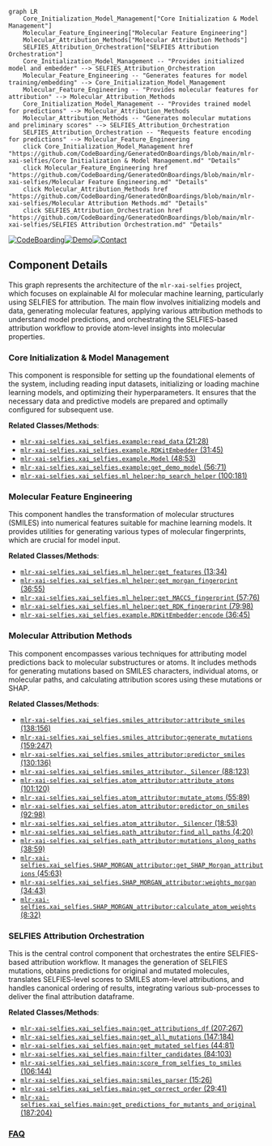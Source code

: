 ```mermaid
graph LR
    Core_Initialization_Model_Management["Core Initialization & Model Management"]
    Molecular_Feature_Engineering["Molecular Feature Engineering"]
    Molecular_Attribution_Methods["Molecular Attribution Methods"]
    SELFIES_Attribution_Orchestration["SELFIES Attribution Orchestration"]
    Core_Initialization_Model_Management -- "Provides initialized model and embedder" --> SELFIES_Attribution_Orchestration
    Molecular_Feature_Engineering -- "Generates features for model training/embedding" --> Core_Initialization_Model_Management
    Molecular_Feature_Engineering -- "Provides molecular features for attribution" --> Molecular_Attribution_Methods
    Core_Initialization_Model_Management -- "Provides trained model for predictions" --> Molecular_Attribution_Methods
    Molecular_Attribution_Methods -- "Generates molecular mutations and preliminary scores" --> SELFIES_Attribution_Orchestration
    SELFIES_Attribution_Orchestration -- "Requests feature encoding for predictions" --> Molecular_Feature_Engineering
    click Core_Initialization_Model_Management href "https://github.com/CodeBoarding/GeneratedOnBoardings/blob/main/mlr-xai-selfies/Core Initialization & Model Management.md" "Details"
    click Molecular_Feature_Engineering href "https://github.com/CodeBoarding/GeneratedOnBoardings/blob/main/mlr-xai-selfies/Molecular Feature Engineering.md" "Details"
    click Molecular_Attribution_Methods href "https://github.com/CodeBoarding/GeneratedOnBoardings/blob/main/mlr-xai-selfies/Molecular Attribution Methods.md" "Details"
    click SELFIES_Attribution_Orchestration href "https://github.com/CodeBoarding/GeneratedOnBoardings/blob/main/mlr-xai-selfies/SELFIES Attribution Orchestration.md" "Details"
```
[![CodeBoarding](https://img.shields.io/badge/Generated%20by-CodeBoarding-9cf?style=flat-square)](https://github.com/CodeBoarding/GeneratedOnBoardings)[![Demo](https://img.shields.io/badge/Try%20our-Demo-blue?style=flat-square)](https://www.codeboarding.org/demo)[![Contact](https://img.shields.io/badge/Contact%20us%20-%20contact@codeboarding.org-lightgrey?style=flat-square)](mailto:contact@codeboarding.org)

## Component Details

This graph represents the architecture of the `mlr-xai-selfies` project, which focuses on explainable AI for molecular machine learning, particularly using SELFIES for attribution. The main flow involves initializing models and data, generating molecular features, applying various attribution methods to understand model predictions, and orchestrating the SELFIES-based attribution workflow to provide atom-level insights into molecular properties.

### Core Initialization & Model Management
This component is responsible for setting up the foundational elements of the system, including reading input datasets, initializing or loading machine learning models, and optimizing their hyperparameters. It ensures that the necessary data and predictive models are prepared and optimally configured for subsequent use.


**Related Classes/Methods**:

- <a href="https://github.com/Bayer-Group/mlr-xai-selfies/blob/master/xai_selfies/example.py#L21-L28" target="_blank" rel="noopener noreferrer">`mlr-xai-selfies.xai_selfies.example:read_data` (21:28)</a>
- <a href="https://github.com/Bayer-Group/mlr-xai-selfies/blob/master/xai_selfies/example.py#L31-L45" target="_blank" rel="noopener noreferrer">`mlr-xai-selfies.xai_selfies.example.RDKitEmbedder` (31:45)</a>
- <a href="https://github.com/Bayer-Group/mlr-xai-selfies/blob/master/xai_selfies/example.py#L48-L53" target="_blank" rel="noopener noreferrer">`mlr-xai-selfies.xai_selfies.example.Model` (48:53)</a>
- <a href="https://github.com/Bayer-Group/mlr-xai-selfies/blob/master/xai_selfies/example.py#L56-L71" target="_blank" rel="noopener noreferrer">`mlr-xai-selfies.xai_selfies.example:get_demo_model` (56:71)</a>
- <a href="https://github.com/Bayer-Group/mlr-xai-selfies/blob/master/xai_selfies/ml_helper.py#L100-L181" target="_blank" rel="noopener noreferrer">`mlr-xai-selfies.xai_selfies.ml_helper:hp_search_helper` (100:181)</a>


### Molecular Feature Engineering
This component handles the transformation of molecular structures (SMILES) into numerical features suitable for machine learning models. It provides utilities for generating various types of molecular fingerprints, which are crucial for model input.


**Related Classes/Methods**:

- <a href="https://github.com/Bayer-Group/mlr-xai-selfies/blob/master/xai_selfies/ml_helper.py#L13-L34" target="_blank" rel="noopener noreferrer">`mlr-xai-selfies.xai_selfies.ml_helper:get_features` (13:34)</a>
- <a href="https://github.com/Bayer-Group/mlr-xai-selfies/blob/master/xai_selfies/ml_helper.py#L36-L55" target="_blank" rel="noopener noreferrer">`mlr-xai-selfies.xai_selfies.ml_helper:get_morgan_fingerprint` (36:55)</a>
- <a href="https://github.com/Bayer-Group/mlr-xai-selfies/blob/master/xai_selfies/ml_helper.py#L57-L76" target="_blank" rel="noopener noreferrer">`mlr-xai-selfies.xai_selfies.ml_helper:get_MACCS_fingerprint` (57:76)</a>
- <a href="https://github.com/Bayer-Group/mlr-xai-selfies/blob/master/xai_selfies/ml_helper.py#L79-L98" target="_blank" rel="noopener noreferrer">`mlr-xai-selfies.xai_selfies.ml_helper:get_RDK_fingerprint` (79:98)</a>
- <a href="https://github.com/Bayer-Group/mlr-xai-selfies/blob/master/xai_selfies/example.py#L36-L45" target="_blank" rel="noopener noreferrer">`mlr-xai-selfies.xai_selfies.example.RDKitEmbedder:encode` (36:45)</a>


### Molecular Attribution Methods
This component encompasses various techniques for attributing model predictions back to molecular substructures or atoms. It includes methods for generating mutations based on SMILES characters, individual atoms, or molecular paths, and calculating attribution scores using these mutations or SHAP.


**Related Classes/Methods**:

- <a href="https://github.com/Bayer-Group/mlr-xai-selfies/blob/master/xai_selfies/smiles_attributor.py#L138-L156" target="_blank" rel="noopener noreferrer">`mlr-xai-selfies.xai_selfies.smiles_attributor:attribute_smiles` (138:156)</a>
- <a href="https://github.com/Bayer-Group/mlr-xai-selfies/blob/master/xai_selfies/smiles_attributor.py#L159-L247" target="_blank" rel="noopener noreferrer">`mlr-xai-selfies.xai_selfies.smiles_attributor:generate_mutations` (159:247)</a>
- <a href="https://github.com/Bayer-Group/mlr-xai-selfies/blob/master/xai_selfies/smiles_attributor.py#L130-L136" target="_blank" rel="noopener noreferrer">`mlr-xai-selfies.xai_selfies.smiles_attributor:predictor_smiles` (130:136)</a>
- <a href="https://github.com/Bayer-Group/mlr-xai-selfies/blob/master/xai_selfies/smiles_attributor.py#L88-L123" target="_blank" rel="noopener noreferrer">`mlr-xai-selfies.xai_selfies.smiles_attributor._Silencer` (88:123)</a>
- <a href="https://github.com/Bayer-Group/mlr-xai-selfies/blob/master/xai_selfies/atom_attributor.py#L101-L120" target="_blank" rel="noopener noreferrer">`mlr-xai-selfies.xai_selfies.atom_attributor:attribute_atoms` (101:120)</a>
- <a href="https://github.com/Bayer-Group/mlr-xai-selfies/blob/master/xai_selfies/atom_attributor.py#L55-L89" target="_blank" rel="noopener noreferrer">`mlr-xai-selfies.xai_selfies.atom_attributor:mutate_atoms` (55:89)</a>
- <a href="https://github.com/Bayer-Group/mlr-xai-selfies/blob/master/xai_selfies/atom_attributor.py#L92-L98" target="_blank" rel="noopener noreferrer">`mlr-xai-selfies.xai_selfies.atom_attributor:predictor_on_smiles` (92:98)</a>
- <a href="https://github.com/Bayer-Group/mlr-xai-selfies/blob/master/xai_selfies/atom_attributor.py#L18-L53" target="_blank" rel="noopener noreferrer">`mlr-xai-selfies.xai_selfies.atom_attributor._Silencer` (18:53)</a>
- <a href="https://github.com/Bayer-Group/mlr-xai-selfies/blob/master/xai_selfies/path_attributor.py#L4-L20" target="_blank" rel="noopener noreferrer">`mlr-xai-selfies.xai_selfies.path_attributor:find_all_paths` (4:20)</a>
- <a href="https://github.com/Bayer-Group/mlr-xai-selfies/blob/master/xai_selfies/path_attributor.py#L38-L59" target="_blank" rel="noopener noreferrer">`mlr-xai-selfies.xai_selfies.path_attributor:mutations_along_paths` (38:59)</a>
- <a href="https://github.com/Bayer-Group/mlr-xai-selfies/blob/master/xai_selfies/SHAP_MORGAN_attributor.py#L45-L63" target="_blank" rel="noopener noreferrer">`mlr-xai-selfies.xai_selfies.SHAP_MORGAN_attributor:get_SHAP_Morgan_attributions` (45:63)</a>
- <a href="https://github.com/Bayer-Group/mlr-xai-selfies/blob/master/xai_selfies/SHAP_MORGAN_attributor.py#L34-L43" target="_blank" rel="noopener noreferrer">`mlr-xai-selfies.xai_selfies.SHAP_MORGAN_attributor:weights_morgan` (34:43)</a>
- <a href="https://github.com/Bayer-Group/mlr-xai-selfies/blob/master/xai_selfies/SHAP_MORGAN_attributor.py#L8-L32" target="_blank" rel="noopener noreferrer">`mlr-xai-selfies.xai_selfies.SHAP_MORGAN_attributor:calculate_atom_weights` (8:32)</a>


### SELFIES Attribution Orchestration
This is the central control component that orchestrates the entire SELFIES-based attribution workflow. It manages the generation of SELFIES mutations, obtains predictions for original and mutated molecules, translates SELFIES-level scores to SMILES atom-level attributions, and handles canonical ordering of results, integrating various sub-processes to deliver the final attribution dataframe.


**Related Classes/Methods**:

- <a href="https://github.com/Bayer-Group/mlr-xai-selfies/blob/master/xai_selfies/main.py#L207-L267" target="_blank" rel="noopener noreferrer">`mlr-xai-selfies.xai_selfies.main:get_attributions_df` (207:267)</a>
- <a href="https://github.com/Bayer-Group/mlr-xai-selfies/blob/master/xai_selfies/main.py#L147-L184" target="_blank" rel="noopener noreferrer">`mlr-xai-selfies.xai_selfies.main:get_all_mutations` (147:184)</a>
- <a href="https://github.com/Bayer-Group/mlr-xai-selfies/blob/master/xai_selfies/main.py#L44-L81" target="_blank" rel="noopener noreferrer">`mlr-xai-selfies.xai_selfies.main:get_mutated_selfies` (44:81)</a>
- <a href="https://github.com/Bayer-Group/mlr-xai-selfies/blob/master/xai_selfies/main.py#L84-L103" target="_blank" rel="noopener noreferrer">`mlr-xai-selfies.xai_selfies.main:filter_candidates` (84:103)</a>
- <a href="https://github.com/Bayer-Group/mlr-xai-selfies/blob/master/xai_selfies/main.py#L106-L144" target="_blank" rel="noopener noreferrer">`mlr-xai-selfies.xai_selfies.main:score_from_selfies_to_smiles` (106:144)</a>
- <a href="https://github.com/Bayer-Group/mlr-xai-selfies/blob/master/xai_selfies/main.py#L15-L26" target="_blank" rel="noopener noreferrer">`mlr-xai-selfies.xai_selfies.main:smiles_parser` (15:26)</a>
- <a href="https://github.com/Bayer-Group/mlr-xai-selfies/blob/master/xai_selfies/main.py#L29-L41" target="_blank" rel="noopener noreferrer">`mlr-xai-selfies.xai_selfies.main:get_correct_order` (29:41)</a>
- <a href="https://github.com/Bayer-Group/mlr-xai-selfies/blob/master/xai_selfies/main.py#L187-L204" target="_blank" rel="noopener noreferrer">`mlr-xai-selfies.xai_selfies.main:get_predictions_for_mutants_and_original` (187:204)</a>




### [FAQ](https://github.com/CodeBoarding/GeneratedOnBoardings/tree/main?tab=readme-ov-file#faq)